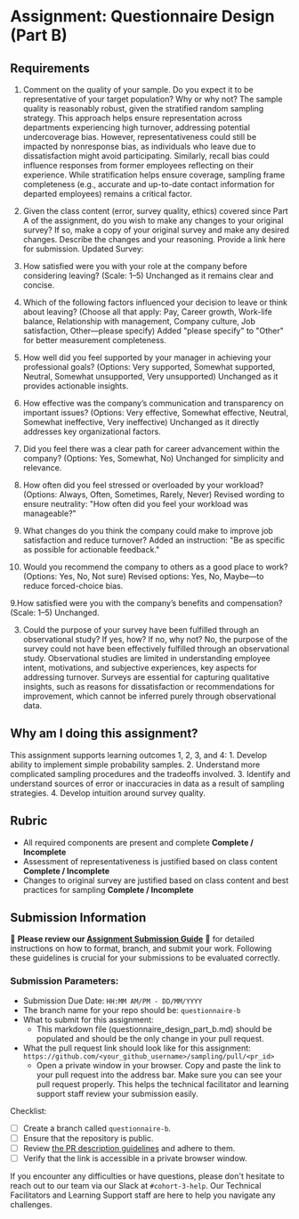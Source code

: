 # Assignment: Questionnaire Design (Part B)

## Requirements
1. Comment on the quality of your sample. Do you expect it to be representative of your target population? Why or why not?
The sample quality is reasonably robust, given the stratified random sampling strategy. This approach helps ensure representation across departments experiencing high turnover, 
addressing potential undercoverage bias. However, representativeness could still be impacted by nonresponse bias, as individuals who leave due to dissatisfaction might avoid 
participating. Similarly, recall bias could influence responses from former employees reflecting on their experience. While stratification helps ensure coverage, sampling frame 
completeness (e.g., accurate and up-to-date contact information for departed employees) remains a critical factor.
    
    

2. Given the class content (error, survey quality, ethics) covered since Part A of the assignment, do you wish to make any changes to your original survey? If so, make a copy of your original survey and make any desired changes. Describe the changes and your reasoning. Provide a link here for submission.
Updated Survey:

1. How satisfied were you with your role at the company before considering leaving? (Scale: 1–5)
Unchanged as it remains clear and concise.

2. Which of the following factors influenced your decision to leave or think about leaving? (Choose all that apply: Pay, Career growth, Work-life balance, Relationship with management, 
Company culture, Job satisfaction, Other—please specify)
Added "please specify" to "Other" for better measurement completeness.

3. How well did you feel supported by your manager in achieving your professional goals? (Options: Very supported, Somewhat supported, Neutral, Somewhat unsupported, Very unsupported)
Unchanged as it provides actionable insights.

4. How effective was the company’s communication and transparency on important issues? (Options: Very effective, Somewhat effective, Neutral, Somewhat ineffective, Very ineffective)
Unchanged as it directly addresses key organizational factors.

5. Did you feel there was a clear path for career advancement within the company? (Options: Yes, Somewhat, No)
Unchanged for simplicity and relevance.

6. How often did you feel stressed or overloaded by your workload? (Options: Always, Often, Sometimes, Rarely, Never)
Revised wording to ensure neutrality: "How often did you feel your workload was manageable?"

7. What changes do you think the company could make to improve job satisfaction and reduce turnover?
Added an instruction: "Be as specific as possible for actionable feedback."

8. Would you recommend the company to others as a good place to work? (Options: Yes, No, Not sure)
Revised options: Yes, No, Maybe—to reduce forced-choice bias.

9.How satisfied were you with the company’s benefits and compensation? (Scale: 1–5)
Unchanged.



3. Could the purpose of your survey have been fulfilled through an observational study? If yes, how? If no, why not?
No, the purpose of the survey could not have been effectively fulfilled through an observational study. Observational studies are limited in understanding employee intent, 
motivations, and subjective experiences, key aspects for addressing turnover. Surveys are essential for capturing qualitative insights, such as reasons for dissatisfaction or 
recommendations for improvement, which cannot be inferred purely through observational data.

## Why am I doing this assignment?

This assignment supports learning outcomes 1, 2, 3, and 4:
	1.	Develop ability to implement simple probability samples.
	2.	Understand more complicated sampling procedures and the tradeoffs involved.
	3.	Identify and understand sources of error or inaccuracies in data as a result of sampling strategies.
	4.	Develop intuition around survey quality.

## Rubric

-	All required components are present and complete **Complete / Incomplete**
-	Assessment of representativeness is justified based on class content **Complete / Incomplete**
-	Changes to original survey are justified based on class content and best practices for sampling **Complete / Incomplete**

## Submission Information

🚨 **Please review our [Assignment Submission Guide](https://github.com/UofT-DSI/onboarding/blob/main/onboarding_documents/submissions.md)** 🚨 for detailed instructions on how to format, branch, and submit your work. Following these guidelines is crucial for your submissions to be evaluated correctly.

### Submission Parameters:
* Submission Due Date: `HH:MM AM/PM - DD/MM/YYYY`
* The branch name for your repo should be: `questionnaire-b`
* What to submit for this assignment:
    * This markdown file (questionnaire_design_part_b.md) should be populated and should be the only change in your pull request.
* What the pull request link should look like for this assignment: `https://github.com/<your_github_username>/sampling/pull/<pr_id>`
    * Open a private window in your browser. Copy and paste the link to your pull request into the address bar. Make sure you can see your pull request properly. This helps the technical facilitator and learning support staff review your submission easily.

Checklist:
- [ ] Create a branch called `questionnaire-b`.
- [ ] Ensure that the repository is public.
- [ ] Review [the PR description guidelines](https://github.com/UofT-DSI/onboarding/blob/main/onboarding_documents/submissions.md#guidelines-for-pull-request-descriptions) and adhere to them.
- [ ] Verify that the link is accessible in a private browser window.

If you encounter any difficulties or have questions, please don't hesitate to reach out to our team via our Slack at `#cohort-3-help`. Our Technical Facilitators and Learning Support staff are here to help you navigate any challenges.
